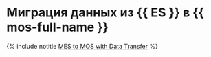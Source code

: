 # Миграция данных из {{ ES }} в {{ mos-full-name }}

{% include notitle [MES to MOS with Data Transfer](../../_tutorials/datatransfer/mes-mos.md) %}
